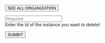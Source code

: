 <!-- TITLE: Remove Organization -->

<button class="All" id="Organizations" onclick="seeAll()">SEE ALL ORGANIZATION</button>

<p id="p"></p>

<input type="text" id="ID" placeholder="Required"><br>
Enter the Id of the instance you want to delete!

<button id="delete" onclick="DELETEorg()">SUMBIT</button>